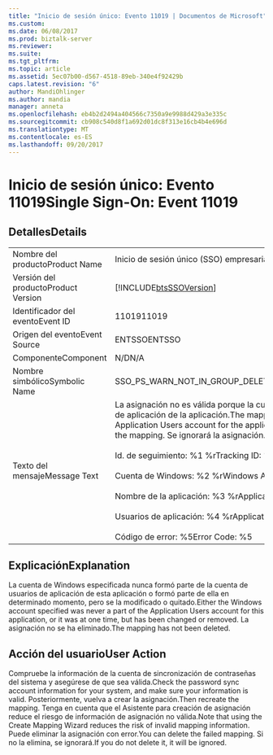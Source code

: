 ```yaml
---
title: "Inicio de sesión único: Evento 11019 | Documentos de Microsoft"
ms.custom: 
ms.date: 06/08/2017
ms.prod: biztalk-server
ms.reviewer: 
ms.suite: 
ms.tgt_pltfrm: 
ms.topic: article
ms.assetid: 5ec07b00-d567-4518-89eb-340e4f92429b
caps.latest.revision: "6"
author: MandiOhlinger
ms.author: mandia
manager: anneta
ms.openlocfilehash: eb4b2d2494a404566c7350a9e9988d429a3e335c
ms.sourcegitcommit: cb908c540d8f1a692d01dc8f313e16cb4b4e696d
ms.translationtype: MT
ms.contentlocale: es-ES
ms.lasthandoff: 09/20/2017
---
```

# <a name="single-sign-on-event-11019"></a><span data-ttu-id="7eb2c-102">Inicio de sesión único: Evento 11019</span><span class="sxs-lookup"><span data-stu-id="7eb2c-102">Single Sign-On: Event 11019</span></span>
## <a name="details"></a><span data-ttu-id="7eb2c-103">Detalles</span><span class="sxs-lookup"><span data-stu-id="7eb2c-103">Details</span></span>  
  
|||  
|-|-|  
|<span data-ttu-id="7eb2c-104">Nombre del producto</span><span class="sxs-lookup"><span data-stu-id="7eb2c-104">Product Name</span></span>|<span data-ttu-id="7eb2c-105">Inicio de sesión único (SSO) empresarial</span><span class="sxs-lookup"><span data-stu-id="7eb2c-105">Enterprise Single Sign-On</span></span>|  
|<span data-ttu-id="7eb2c-106">Versión del producto</span><span class="sxs-lookup"><span data-stu-id="7eb2c-106">Product Version</span></span>|[!INCLUDE[btsSSOVersion](../includes/btsssoversion-md.md)]|  
|<span data-ttu-id="7eb2c-107">Identificador del evento</span><span class="sxs-lookup"><span data-stu-id="7eb2c-107">Event ID</span></span>|<span data-ttu-id="7eb2c-108">11019</span><span class="sxs-lookup"><span data-stu-id="7eb2c-108">11019</span></span>|  
|<span data-ttu-id="7eb2c-109">Origen del evento</span><span class="sxs-lookup"><span data-stu-id="7eb2c-109">Event Source</span></span>|<span data-ttu-id="7eb2c-110">ENTSSO</span><span class="sxs-lookup"><span data-stu-id="7eb2c-110">ENTSSO</span></span>|  
|<span data-ttu-id="7eb2c-111">Componente</span><span class="sxs-lookup"><span data-stu-id="7eb2c-111">Component</span></span>|<span data-ttu-id="7eb2c-112">N/D</span><span class="sxs-lookup"><span data-stu-id="7eb2c-112">N/A</span></span>|  
|<span data-ttu-id="7eb2c-113">Nombre simbólico</span><span class="sxs-lookup"><span data-stu-id="7eb2c-113">Symbolic Name</span></span>|<span data-ttu-id="7eb2c-114">SSO_PS_WARN_NOT_IN_GROUP_DELETE_FAILED</span><span class="sxs-lookup"><span data-stu-id="7eb2c-114">SSO_PS_WARN_NOT_IN_GROUP_DELETE_FAILED</span></span>|  
|<span data-ttu-id="7eb2c-115">Texto del mensaje</span><span class="sxs-lookup"><span data-stu-id="7eb2c-115">Message Text</span></span>|<span data-ttu-id="7eb2c-116">La asignación no es válida porque la cuenta de Windows no se encuentra en la cuenta de usuarios de aplicación de la aplicación.</span><span class="sxs-lookup"><span data-stu-id="7eb2c-116">The mapping is not valid because the Windows account is not in the Application Users account for the application.</span></span> <span data-ttu-id="7eb2c-117">No se puedo eliminar la asignación.</span><span class="sxs-lookup"><span data-stu-id="7eb2c-117">Failed to delete the mapping.</span></span> <span data-ttu-id="7eb2c-118">Se ignorará la asignación.%r</span><span class="sxs-lookup"><span data-stu-id="7eb2c-118">The mapping will be ignored.%r</span></span><br /><br /> <span data-ttu-id="7eb2c-119">Id. de seguimiento: %1 %r</span><span class="sxs-lookup"><span data-stu-id="7eb2c-119">Tracking ID: %1%r</span></span><br /><br /> <span data-ttu-id="7eb2c-120">Cuenta de Windows: %2 %r</span><span class="sxs-lookup"><span data-stu-id="7eb2c-120">Windows Account: %2%r</span></span><br /><br /> <span data-ttu-id="7eb2c-121">Nombre de la aplicación: %3 %r</span><span class="sxs-lookup"><span data-stu-id="7eb2c-121">Application Name: %3%r</span></span><br /><br /> <span data-ttu-id="7eb2c-122">Usuarios de aplicación: %4 %r</span><span class="sxs-lookup"><span data-stu-id="7eb2c-122">Application Users: %4%r</span></span><br /><br /> <span data-ttu-id="7eb2c-123">Código de error: %5</span><span class="sxs-lookup"><span data-stu-id="7eb2c-123">Error Code: %5</span></span>|  
  
## <a name="explanation"></a><span data-ttu-id="7eb2c-124">Explicación</span><span class="sxs-lookup"><span data-stu-id="7eb2c-124">Explanation</span></span>  
 <span data-ttu-id="7eb2c-125">La cuenta de Windows especificada nunca formó parte de la cuenta de usuarios de aplicación de esta aplicación o formó parte de ella en determinado momento, pero se la modificado o quitado.</span><span class="sxs-lookup"><span data-stu-id="7eb2c-125">Either the Windows account specified was never a part of the Application Users account for this application, or it was at one time, but has been changed or removed.</span></span> <span data-ttu-id="7eb2c-126">La asignación no se ha eliminado.</span><span class="sxs-lookup"><span data-stu-id="7eb2c-126">The mapping has not been deleted.</span></span>  
  
## <a name="user-action"></a><span data-ttu-id="7eb2c-127">Acción del usuario</span><span class="sxs-lookup"><span data-stu-id="7eb2c-127">User Action</span></span>  
 <span data-ttu-id="7eb2c-128">Compruebe la información de la cuenta de sincronización de contraseñas del sistema y asegúrese de que sea válida.</span><span class="sxs-lookup"><span data-stu-id="7eb2c-128">Check the password sync account information for your system, and make sure your information is valid.</span></span> <span data-ttu-id="7eb2c-129">Posteriormente, vuelva a crear la asignación.</span><span class="sxs-lookup"><span data-stu-id="7eb2c-129">Then recreate the mapping.</span></span> <span data-ttu-id="7eb2c-130">Tenga en cuenta que el Asistente para creación de asignación reduce el riesgo de información de asignación no válida.</span><span class="sxs-lookup"><span data-stu-id="7eb2c-130">Note that using the Create Mapping Wizard reduces the risk of invalid mapping information.</span></span> <span data-ttu-id="7eb2c-131">Puede eliminar la asignación con error.</span><span class="sxs-lookup"><span data-stu-id="7eb2c-131">You can delete the failed mapping.</span></span> <span data-ttu-id="7eb2c-132">Si no la elimina, se ignorará.</span><span class="sxs-lookup"><span data-stu-id="7eb2c-132">If you do not delete it, it will be ignored.</span></span>